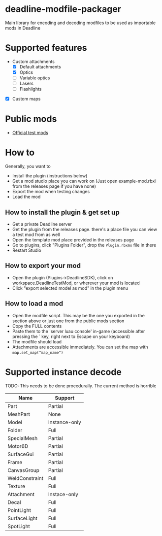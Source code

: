 # deadline-modfile-packager

Main library for encoding and decoding modfiles to be used as importable mods in Deadline

# Supported features

-   Custom attachments
    -   [x] Default attachments
    -   [x] Optics
    -   [ ] Variable optics
    -   [ ] Lasers
    -   [ ] Flashlights
-   [x] Custom maps

# Public mods

-   [Official test mods](https://github.com/blackshibe/deadline-insitux-core-scripts/tree/master/modfile)

# How to

Generally, you want to

-   Install the plugin (instructions below)
-   Get a mod studio place you can work on (Just open example-mod.rbxl from the releases page if you have none)
-   Export the mod when testing changes
-   Load the mod

## How to install the plugin & get set up

-   Get a private Deadline server
-   Get the plugin from the releases page. there's a place file you can view a test mod from as well
-   Open the template mod place provided in the releases page
-   Go to plugins, click "Plugins Folder", drop the `Plugin.rbxmx` file in there
-   Restart Studio

## How to export your mod

-   Open the plugin (Plugins->DeadlineSDK), click on workspace.DeadlineTestMod, or wherever your mod is located
-   Click "export selected model as mod" in the plugin menu

## How to load a mod

-   Open the modfile script. This may be the one you exported in the section above or just one from the public mods section
-   Copy the FULL contents
-   Paste them to the 'server luau console' in-game (accessible after pressing the ` key, right next to Escape on your keyboard)
-   The modfile should load
-   Attachments are accessible immediately. You can set the map with `map.set_map("map_name")`

# Supported instance decode

TODO: This needs to be done procedurally. The current method is horrible

| Name           | Support       |
| -------------- | ------------- |
| Part           | Partial       |
| MeshPart       | None          |
| Model          | Instance-only |
| Folder         | Full          |
| SpecialMesh    | Partial       |
| Motor6D        | Partial       |
| SurfaceGui     | Partial       |
| Frame          | Partial       |
| CanvasGroup    | Partial       |
| WeldConstraint | Full          |
| Texture        | Full          |
| Attachment     | Instace-only  |
| Decal          | Full          |
| PointLight     | Full          |
| SurfaceLight   | Full          |
| SpotLight      | Full          |
